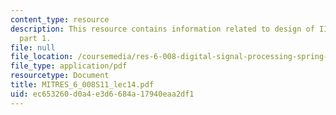 ```yaml
---
content_type: resource
description: This resource contains information related to design of IIR digital filters,
  part 1.
file: null
file_location: /coursemedia/res-6-008-digital-signal-processing-spring-2011/ec653260d0a4e3d6684a17940eaa2df1_MITRES_6_008S11_lec14.pdf
file_type: application/pdf
resourcetype: Document
title: MITRES_6_008S11_lec14.pdf
uid: ec653260-d0a4-e3d6-684a-17940eaa2df1
---
```

